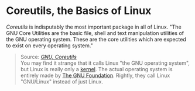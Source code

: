 # Coreutils, the Basics of Linux
_Coreutils_ is indisputably the most important package in all of Linux. "The GNU Core Utilities are the basic file, shell and text manipulation utilities of 
the GNU operating system. These are the core utilities which are expected to exist on every operating system."
> Source: [_GNU, Coreutils_](https://www.gnu.org/software/coreutils/) <br />
> You may find it strange that it calls Linux "the GNU operating system", but Linux is really only a [kernel](https://en.wikipedia.org/wiki/Kernel_(operating_system)). The actual operating system is entirely made by [The GNU Foundation](https://www.gnu.org/doc/doc.html). Rightly, they call Linux "GNU/Linux" instead of just Linux.
